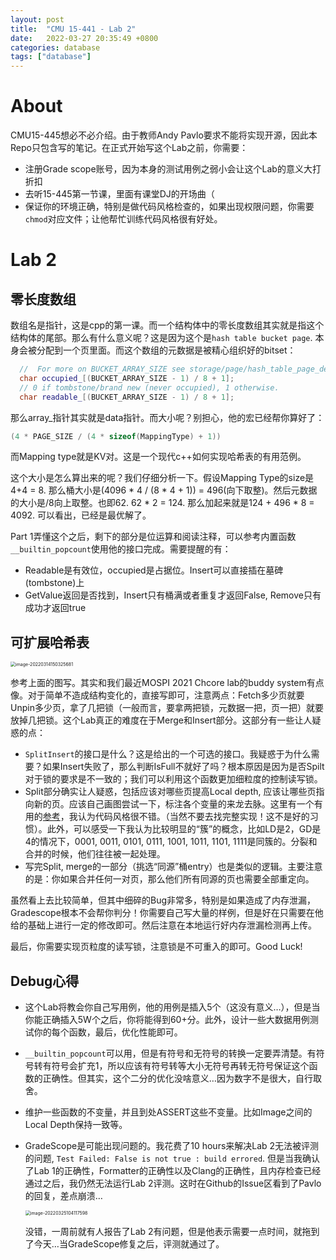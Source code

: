 ```yaml
---
layout: post
title:  "CMU 15-441 - Lab 2"
date:   2022-03-27 20:35:49 +0800
categories: database
tags: ["database"]
---
```


# About

CMU15-445想必不必介绍。由于教师Andy Pavlo要求不能将实现开源，因此本Repo只包含写的笔记。在正式开始写这个Lab之前，你需要：

- 注册Grade scope账号，因为本身的测试用例之弱小会让这个Lab的意义大打折扣
- 去听15-445第一节课，里面有课堂DJ的开场曲（
- 保证你的环境正确，特别是做代码风格检查的，如果出现权限问题，你需要`chmod`对应文件；让他帮忙训练代码风格很有好处。

# Lab 2

## 零长度数组

数组名是指针，这是cpp的第一课。而一个结构体中的零长度数组其实就是指这个结构体的尾部。那么有什么意义呢？这是因为这个是`hash table bucket page`. 本身会被分配到一个页里面。而这个数组的元数据是被精心组织好的bitset：

```c++
  //  For more on BUCKET_ARRAY_SIZE see storage/page/hash_table_page_defs.h
  char occupied_[(BUCKET_ARRAY_SIZE - 1) / 8 + 1];
  // 0 if tombstone/brand new (never occupied), 1 otherwise.
  char readable_[(BUCKET_ARRAY_SIZE - 1) / 8 + 1];
```

那么array_指针其实就是data指针。而大小呢？别担心，他的宏已经帮你算好了：

```c++
(4 * PAGE_SIZE / (4 * sizeof(MappingType) + 1))
```

而Mapping type就是KV对。这是一个现代c++如何实现哈希表的有用范例。

这个大小是怎么算出来的呢？我们仔细分析一下。假设Mapping Type的size是4+4 = 8. 那么桶大小是(4096 * 4 / (8 * 4 + 1)) = 496(向下取整)。然后元数据的大小是/8向上取整。也即62. 62 * 2 = 124. 那么加起来就是124 + 496 * 8 = 4092. 可以看出，已经是最优解了。

Part 1弄懂这个之后，剩下的部分是位运算和阅读注释，可以参考内置函数`__builtin_popcount`使用他的接口完成。需要提醒的有：

- Readable是有效位，occupied是占据位。Insert可以直接插在墓碑(tombstone)上
- GetValue返回是否找到，Insert只有桶满或者重复才返回False, Remove只有成功才返回true

## 可扩展哈希表

<img src="https://s2.loli.net/2022/03/14/u5bmYeahtIPUQoM.png" alt="image-20220314150325681" style="zoom:50%;" />

参考上面的图写。其实和我们最近MOSPI 2021 Chcore lab的buddy system有点像。对于简单不造成结构变化的，直接写即可，注意两点：Fetch多少页就要Unpin多少页，拿了几把锁（一般而言，要拿两把锁，元数据一把，页一把）就要放掉几把锁。这个Lab真正的难度在于Merge和Insert部分。这部分有一些让人疑惑的点：

- `SplitInsert`的接口是什么？这是给出的一个可选的接口。我疑惑于为什么需要？如果Insert失败了，那么判断IsFull不就好了吗？根本原因是因为是否Spilt对于锁的要求是不一致的；我们可以利用这个函数更加细粒度的控制读写锁。
- Split部分确实让人疑惑，包括应该对哪些页提高Local depth, 应该让哪些页指向新的页。应该自己画图尝试一下，标注各个变量的来龙去脉。这里有一个有用的[参考](https://blog.csdn.net/twentyonepilots/article/details/120868216#:~:text=size_t%20common_bits%20%3D%20kti,dpg%2D%3EIncrLocalDepth(i)%3B%0A%20%20%7D)，我认为代码风格很不错。（当然不要去找完整实现！这不是好的习惯）。此外，可以感受一下我认为比较明显的“簇”的概念，比如LD是2，GD是4的情况下，0001, 0011, 0101, 0111, 1001, 1011, 1101, 1111是同簇的。分裂和合并的时候，他们往往被一起处理。
- 写完Split, merge的一部分（挑选“同源”桶entry）也是类似的逻辑。主要注意的是：你如果合并任何一对页，那么他们所有同源的页也需要全部重定向。

虽然看上去比较简单，但其中细碎的Bug非常多，特别是如果造成了内存泄漏，Gradescope根本不会帮你判分！你需要自己写大量的样例，但是好在只需要在他给的基础上进行一定的修改即可。然后注意在本地运行好内存泄漏检测再上传。

最后，你需要实现页粒度的读写锁，注意锁是不可重入的即可。Good Luck!

## Debug心得

- 这个Lab将教会你自己写用例，他的用例是插入5个（这没有意义…），但是当你能正确插入5W个之后，你将能得到60+分。此外，设计一些大数据用例测试你的每个函数，最后，优化性能即可。

- `__builtin_popcount`可以用，但是有符号和无符号的转换一定要弄清楚。有符号转有符号会扩充1，所以应该有符号转等大小无符号再转无符号保证这个函数的正确性。但其实，这个二分的优化没啥意义…因为数字不是很大，自行取舍。

- 维护一些函数的不变量，并且到处ASSERT这些不变量。比如Image之间的Local Depth保持一致等。

- GradeScope是可能出现问题的。我花费了10 hours来解决Lab 2无法被评测的问题, `Test Failed: False is not true : build errored`. 但是当我确认了Lab 1的正确性，Formatter的正确性以及Clang的正确性，且内存检查已经通过之后，我仍然无法运行Lab 2评测。这时在Github的Issue区看到了Pavlo的回复，差点崩溃…

  <img src="C:/Users/11796/AppData/Roaming/Typora/typora-user-images/image-20220325104117598.png" alt="image-20220325104117598" style="zoom:50%;" />

  没错，一周前就有人报告了Lab 2有问题，但是他表示需要一点时间，就拖到了今天…当GradeScope修复之后，评测就通过了。

